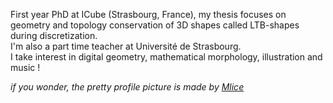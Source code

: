 First year PhD at ICube (Strasbourg, France), my thesis focuses on geometry and topology conservation of 3D shapes called LTB-shapes during discretization.\
I'm also a part time teacher at Université de Strasbourg.\
I take interest in digital geometry, mathematical morphology, illustration and music !


_if you wonder, the pretty profile picture is made by [Mlice](https://linktr.ee/mlice)_


<!---
Lysandre-M/Lysandre-M is a ✨ special ✨ repository because its `README.md` (this file) appears on your GitHub profile.
You can click the Preview link to take a look at your changes.
--->
